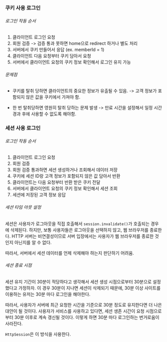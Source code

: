 ### 쿠키 사용 로그인

###### 로그인 작동 순서

1. 클라이언트 로그인 요청
2. 회원 검증 -> 검증 통과 못하면 home으로 redirect 하거나 별도 처리
3. 서버에서 쿠키 만들어서 응답 (ex. memberId = 1)
4. 클라이언트 다음 요청부터 쿠키 담아서 요청
5. 서버에서 클라이언트 요청의 쿠키 정보 확인해서 로그인 유지 가능



######  문제점

- 쿠키를 탈취 당하면 클라이언트의 중요한 정보가 유출될 수 있음.  -> 고객 정보가 포함되지 않은 값을 쿠키에서 가져야 함.

- 한 번 탈취당하면 영원히 탈취 당하는 문제 발생 -> 만료 시간을 설정해서 일정 시간 경과 후에 사용할 수 없도록 해야함.



### 세션 사용 로그인

###### 로그인 작동 순서

1. 클라이언트 로그인 요청
2. 회원 검증
3. 회원 검증 통과하면 세션 생성하거나 조회해서 데이터 저장
4. 쿠키에 세션 ID랑 고객 정보가 포함되지 않은 값 담아서 반환
5. 클라이언트는 다음 요청부터 반환 받은 쿠키 전달
6. 서버에서 클라이언트 요청의 쿠키 정보 확인해서 세션 조회
7. 세션에 저장된 고객 정보 응답



###### 세션 타임 아웃 설정

세션은 사용자가 로그아웃을 직접 호출해서  `session.invalidate()`가 호출되는 경우에 삭제된다. 하지만, 보통 사용자들은 로그아웃을 선택하지 않고, 웹 브라우저를 종료한다. HTTP 서버는 비연결성이므로 서버 입장에서는 사용자가 웹 브라우저를 종료한 것인지 아닌지를 알 수 없다.

따라서, 서버에서 세션 데이터를 언제 삭제해야 하는지 판단하기 어려움.



###### 세션 종료 시점

세션 유지 기간이 30분이 적당하다고 생각해서 세션 생성 시점으로부터 30분으로 설정했다고 가정하자. 이 경우 30분이 지나면 세션이 삭제되기 때문에, 30분 이상 사이트를 이용하는 유저는 30분 마다 로그인을 해야한다.

따라서, 사용자가 서버에 최근 요청한 시간을 기준으로 30분 정도로 유지한다면 더 나은 대안이 될 것이다. 사용자가 서비스를 사용하고 있다면, 세션 생존 시간이 요청 시점으로부터 30분 이후로 계속 갱신될 것이다. 이렇게 하면 30분 마다 로그인하는 번거로움이 사라진다.

`HttpSession`은 이 방식을 사용한다.